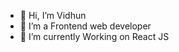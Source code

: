 - 👋 Hi, I’m Vidhun
- 👀 I’m a Frontend web developer
- 🌱 I’m currently Working on React JS


<!---
Vidhun-Veeramani/Vidhun-Veeramani is a ✨ special ✨ repository because its `README.md` (this file) appears on your GitHub profile.
You can click the Preview link to take a look at your changes.
--->
